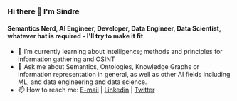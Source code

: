 ### Hi there 👋 I'm Sindre
#### Semantics Nerd, AI Engineer, Developer, Data Engineer, Data Scientist, whatever hat is required - I'll try to make it fit
<!--
**SiAsp/SiAsp** is a ✨ _special_ ✨ repository because its `README.md` (this file) appears on your GitHub profile.

Here are some ideas to get you started:

- 🔭 I’m currently working on ...
- 👯 I’m looking to collaborate on ...
- 🤔 I’m looking for help with ...
-->

- 🌱 I’m currently learning about intelligence; methods and principles for information gathering and OSINT
- 💬 Ask me about Semantics, Ontologies, Knowledge Graphs or information representation in general, as well as other AI fields including ML, and data engineering and data science.
- 📫 How to reach me: [E-mail](sindre@asplem.no) | [Linkedin](https://www.linkedin.com/in/sindreasplem) | [Twitter](https://twitter.com/SAsplem)

